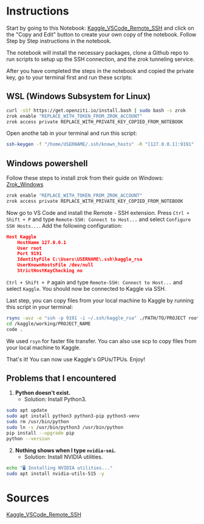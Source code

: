 # Instructions

Start by going to this Notebook: [Kaggle_VSCode_Remote_SSH](https://www.kaggle.com/code/nschlfat/ssh-kaggle-vscode)
and click on the "Copy and Edit" button to create your own copy of the notebook. Follow Step by Step instructions in the notebook.

The notebook will install the necessary packages, clone a Github repo to run scripts to setup up the SSH connection, and the zrok tunneling service.

After you have completed the steps in the notebook and copied the private key, go to your terminal first and run these scripts:

## WSL (Windows Subsystem for Linux)

```bash
curl -sSf https://get.openziti.io/install.bash | sudo bash -s zrok
zrok enable "REPLACE_WITH_TOKEN_FROM_ZROK_ACCOUNT"
zrok access private REPLACE_WITH_PRIVATE_KEY_COPIED_FROM_NOTEBOOK
```

Open anothe tab in your terminal and run this script:

```bash
ssh-keygen -f "/home/USERNAME/.ssh/known_hosts" -R "[127.0.0.1]:9191"
```

## Windows powershell

Follow these steps to install zrok from their guide on Windows: [Zrok_Windows](https://docs.zrok.io/docs/guides/install/windows/)

```bash
zrok enable "REPLACE_WITH_TOKEN_FROM_ZROK_ACCOUNT"
zrok access private REPLACE_WITH_PRIVATE_KEY_COPIED_FROM_NOTEBOOK
```

Now go to VS Code and install the Remote - SSH extension. Press `Ctrl + Shift + P` and type `Remote-SSH: Connect to Host...` and select `Configure SSH Hosts...`. Add the following configuration:

```json
Host Kaggle
    HostName 127.0.0.1
    User root
    Port 9191
    IdentityFile C:\Users\USERNAME\.ssh\kaggle_rsa
    UserKnownHostsFile /dev/null
    StrictHostKeyChecking no
```

`Ctrl + Shift + P` again and type `Remote-SSH: Connect to Host...` and select `Kaggle`. You should now be connected to Kaggle via SSH.

Last step, you can copy files from your local machine to Kaggle by running this script in your terminal:

```bash
rsync -avz -e "ssh -p 9191 -i ~/.ssh/kaggle_rsa" ./PATH/TO/PROJECT root@127.0.0.1:/kaggle/working/PROJECT_NAME/
cd /kaggle/working/PROJECT_NAME
code .
```

We used `rsyn` for faster file transfer. You can also use scp to copy files
from your local machine to Kaggle.

That's it! You can now use Kaggle's GPUs/TPUs. Enjoy!

## Problems that I encountered

1. **Python doesn't exist.**
   - Solution: Install Python3.

```bash
sudo apt update
sudo apt install python3 python3-pip python3-venv
sudo rm /usr/bin/python
sudo ln -s /usr/bin/python3 /usr/bin/python
pip install --upgrade pip
python --version
```

2. **Nothing shows when I type `nvidia-smi`.**
   - Solution: Install NVIDIA utilities.

```bash
echo "🖥 Installing NVIDIA utilities..."
sudo apt install nvidia-utils-515 -y
```

# Sources

[Kaggle_VSCode_Remote_SSH](https://github.com/buidai123/Kaggle_VSCode_Remote_SSH/tree/main)
